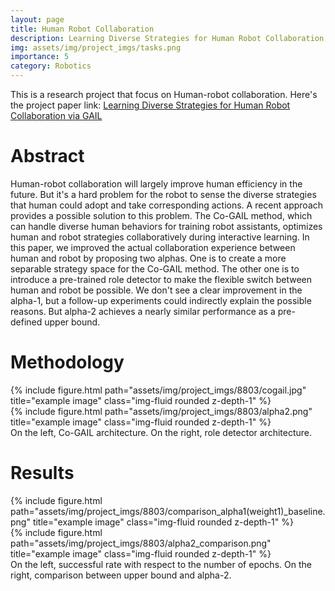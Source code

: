 ```yaml
---
layout: page
title: Human Robot Collaboration
description: Learning Diverse Strategies for Human Robot Collaboration via GAIL
img: assets/img/project_imgs/tasks.png
importance: 5
category: Robotics
---
```



This is a research project that focus on Human-robot collaboration. Here's the project paper link: [Learning Diverse Strategies for Human Robot Collaboration via GAIL](./assets/pdf/example_pdf.pdf)


# Abstract 
Human-robot collaboration will largely improve human efficiency in the future. But it's a hard problem for the robot to sense the diverse strategies that human could adopt and take corresponding actions. A recent approach provides a possible solution to this problem. The Co-GAIL method, which can handle diverse human behaviors for training robot assistants, optimizes human and robot strategies collaboratively during interactive learning. In this paper, we improved the actual collaboration experience between human and robot by proposing two alphas. One is to create a more separable strategy space for the Co-GAIL method. The other one is to introduce a pre-trained role detector to make the flexible switch between human and robot be possible. We don't see a clear improvement in the alpha-1, but a follow-up experiments could indirectly explain the possible reasons. But alpha-2 achieves a nearly similar performance as a pre-defined upper bound.

# Methodology
<div class="row justify-content-sm-center">
    <div class="col-sm-5 mt-3 mt-md-0">
        {% include figure.html path="assets/img/project_imgs/8803/cogail.jpg" title="example image" class="img-fluid rounded z-depth-1" %}
    </div>
    <div class="col-sm-5 mt-3 mt-md-0">
        {% include figure.html path="assets/img/project_imgs/8803/alpha2.png" title="example image" class="img-fluid rounded z-depth-1" %}
    </div>
</div>
<div class="caption">
    On the left, Co-GAIL architecture. On the right, role detector architecture.
</div>



# Results
<div class="row justify-content-sm-center">
    <div class="col-sm-5 mt-3 mt-md-0">
        {% include figure.html path="assets/img/project_imgs/8803/comparison_alpha1(weight1)_baseline.png" title="example image" class="img-fluid rounded z-depth-1" %}
    </div>
    <div class="col-sm-5 mt-3 mt-md-0">
        {% include figure.html path="assets/img/project_imgs/8803/alpha2_comparison.png" title="example image" class="img-fluid rounded z-depth-1" %}
    </div>
</div>
<div class="caption">
    On the left, successful rate with respect to the number of epochs. On the right, comparison between upper bound and alpha-2.
</div>

